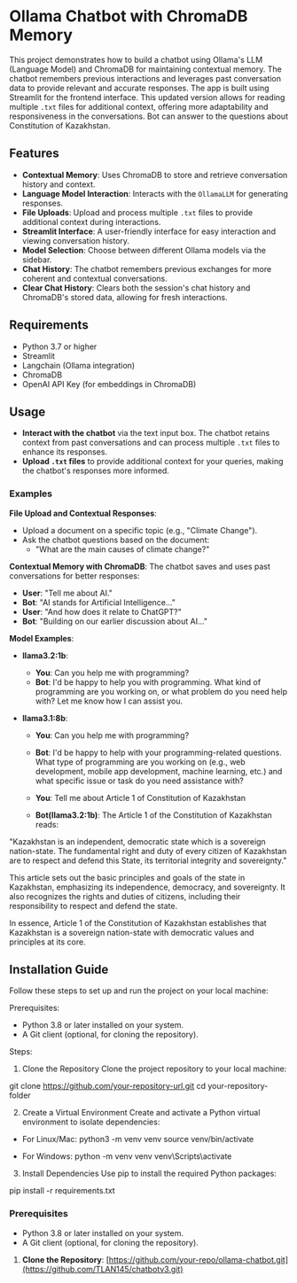 # Ollama Chatbot with ChromaDB Memory
This project demonstrates how to build a chatbot using Ollama's LLM (Language Model) and ChromaDB for maintaining contextual memory. The chatbot remembers previous interactions and leverages past conversation data to provide relevant and accurate responses. The app is built using Streamlit for the frontend interface. This updated version allows for reading multiple `.txt` files for additional context, offering more adaptability and responsiveness in the conversations. Bot can answer to the questions about Constitution of Kazakhstan. 

## Features
- **Contextual Memory**: Uses ChromaDB to store and retrieve conversation history and context.
- **Language Model Interaction**: Interacts with the `OllamaLLM` for generating responses.
- **File Uploads**: Upload and process multiple `.txt` files to provide additional context during interactions.
- **Streamlit Interface**: A user-friendly interface for easy interaction and viewing conversation history.
- **Model Selection**: Choose between different Ollama models via the sidebar.
- **Chat History**: The chatbot remembers previous exchanges for more coherent and contextual conversations.
- **Clear Chat History**: Clears both the session's chat history and ChromaDB's stored data, allowing for fresh interactions.

## Requirements
- Python 3.7 or higher
- Streamlit
- Langchain (Ollama integration)
- ChromaDB
- OpenAI API Key (for embeddings in ChromaDB)

## Usage
- **Interact with the chatbot** via the text input box. The chatbot retains context from past conversations and can process multiple `.txt` files to enhance its responses.
- **Upload `.txt` files** to provide additional context for your queries, making the chatbot's responses more informed.

### Examples

**File Upload and Contextual Responses**:
- Upload a document on a specific topic (e.g., "Climate Change").
- Ask the chatbot questions based on the document: 
  - "What are the main causes of climate change?"

**Contextual Memory with ChromaDB**:
The chatbot saves and uses past conversations for better responses:
- **User**: "Tell me about AI."
- **Bot**: "AI stands for Artificial Intelligence..."
- **User**: "And how does it relate to ChatGPT?"
- **Bot**: "Building on our earlier discussion about AI..."

**Model Examples**:

- **llama3.2:1b**:
  - **You**: Can you help me with programming?
  - **Bot**: I'd be happy to help you with programming. What kind of programming are you working on, or what problem do you need help with? Let me know how I can assist you.

- **llama3.1:8b**:
  - **You**: Can you help me with programming?
  - **Bot**: I'd be happy to help with your programming-related questions. What type of programming are you working on (e.g., web development, mobile app development, machine learning, etc.) and what specific issue or task do you need assistance with?
 
  - **You**: Tell me about Article 1 of Constitution of Kazakhstan
  - **Bot(llama3.2:1b)**: The Article 1 of the Constitution of Kazakhstan reads:

"Kazakhstan is an independent, democratic state which is a sovereign nation-state. The fundamental right and duty of every citizen of Kazakhstan are to respect and defend this State, its territorial integrity and sovereignty."

This article sets out the basic principles and goals of the state in Kazakhstan, emphasizing its independence, democracy, and sovereignty. It also recognizes the rights and duties of citizens, including their responsibility to respect and defend the state.

In essence, Article 1 of the Constitution of Kazakhstan establishes that Kazakhstan is a sovereign nation-state with democratic values and principles at its core.

## Installation Guide

Follow these steps to set up and run the project on your local machine:

Prerequisites:
- Python 3.8 or later installed on your system.
- A Git client (optional, for cloning the repository).

Steps:

1. Clone the Repository
Clone the project repository to your local machine:

git clone https://github.com/your-repository-url.git
cd your-repository-folder

2. Create a Virtual Environment
Create and activate a Python virtual environment to isolate dependencies:

- For Linux/Mac:
  python3 -m venv venv
  source venv/bin/activate

- For Windows:
  python -m venv venv
  venv\Scripts\activate

3. Install Dependencies
Use pip to install the required Python packages:

pip install -r requirements.txt


### Prerequisites
- Python 3.8 or later installed on your system.
- A Git client (optional, for cloning the repository).


1. **Clone the Repository**:
[https://github.com/your-repo/ollama-chatbot.git](https://github.com/TLAN145/chatbotv3.git)

